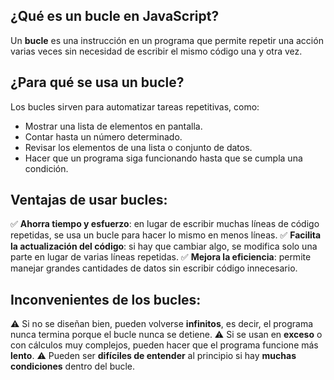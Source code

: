 ## ¿Qué es un bucle en JavaScript?
Un **bucle** es una instrucción en un programa que permite repetir una acción varias veces sin necesidad de escribir el mismo código una y otra vez.

## ¿Para qué se usa un bucle?
Los bucles sirven para automatizar tareas repetitivas, como:
- Mostrar una lista de elementos en pantalla.
- Contar hasta un número determinado.
- Revisar los elementos de una lista o conjunto de datos.
- Hacer que un programa siga funcionando hasta que se cumpla una condición.

## Ventajas de usar bucles:
✅ **Ahorra tiempo y esfuerzo**: en lugar de escribir muchas líneas de código repetidas, se usa un bucle para hacer lo mismo en menos líneas.
✅ **Facilita la actualización del código**: si hay que cambiar algo, se modifica solo una parte en lugar de varias líneas repetidas.
✅ **Mejora la eficiencia**: permite manejar grandes cantidades de datos sin escribir código innecesario.

## Inconvenientes de los bucles:
⚠️ Si no se diseñan bien, pueden volverse **infinitos**, es decir, el programa nunca termina porque el bucle nunca se detiene.
⚠️ Si se usan en **exceso** o con cálculos muy complejos, pueden hacer que el programa funcione más **lento**.
⚠️ Pueden ser **difíciles de entender** al principio si hay **muchas** **condiciones** dentro del bucle.

